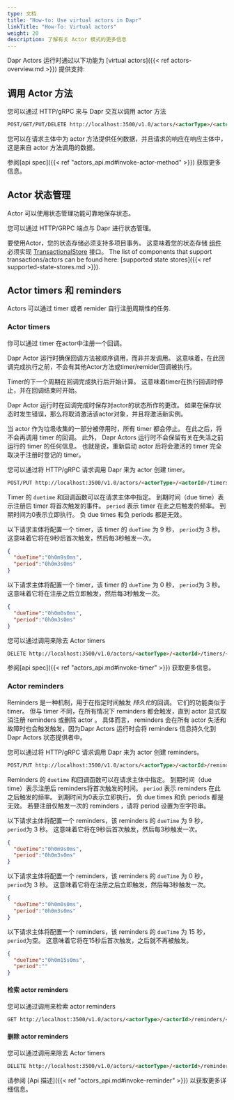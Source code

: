 ```yaml
---
type: 文档
title: "How-to: Use virtual actors in Dapr"
linkTitle: "How-To: Virtual actors"
weight: 20
description: 了解有关 Actor 模式的更多信息
---
```


Dapr Actors 运行时通过以下功能为 [virtual actors]({{< ref actors-overview.md >}}) 提供支持:

## 调用 Actor 方法

您可以通过 HTTP/gRPC 来与 Dapr 交互以调用 actor 方法

```html
POST/GET/PUT/DELETE http://localhost:3500/v1.0/actors/<actorType>/<actorId>/method/<method>
```

您可以在请求主体中为 actor 方法提供任何数据，并且请求的响应在响应主体中，这是来自 actor 方法调用的数据。

参阅[api spec]({{< ref "actors_api.md#invoke-actor-method" >}}) 获取更多信息。

## Actor 状态管理

Actor 可以使用状态管理功能可靠地保存状态。

您可以通过 HTTP/GRPC 端点与 Dapr 进行状态管理。

要使用Actor，您的状态存储必须支持多项目事务。  这意味着您的状态存储 [组件](https://github.com/dapr/components-contrib/tree/master/state) 必须实现 [TransactionalStore](https://github.com/dapr/components-contrib/blob/master/state/transactional_store.go) 接口。  The list of components that support transactions/actors can be found here: [supported state stores]({{< ref supported-state-stores.md >}}).

## Actor timers 和 reminders

Actors 可以通过 timer 或者 remider 自行注册周期性的任务.

### Actor timers

你可以通过 timer 在actor中注册一个回调。

Dapr Actor 运行时确保回调方法被顺序调用，而非并发调用。 这意味着，在此回调完成执行之前，不会有其他Actor方法或timer/remider回调被执行。

Timer的下一个周期在回调完成执行后开始计算。 这意味着timer在执行回调时停止，并在回调结束时开始。

Dapr Actor 运行时在回调完成时保存对actor的状态所作的更改。 如果在保存状态时发生错误，那么将取消激活该actor对象，并且将激活新实例。

当 actor 作为垃圾收集的一部分被停用时，所有 timer 都会停止。 在此之后，将不会再调用 timer 的回调。 此外， Dapr Actors 运行时不会保留有关在失活之前运行的 timer 的任何信息。 也就是说，重新启动 actor 后将会激活的 timer 完全取决于注册时登记的 timer。

您可以通过将 HTTP/gRPC 请求调用 Dapr 来为 actor 创建 timer。

```md
POST/PUT http://localhost:3500/v1.0/actors/<actorType>/<actorId>/timers/<name>
```

Timer 的 `duetime` 和回调函数可以在请求主体中指定。  到期时间（due time）表示注册后 timer 将首次触发的事件。  `period` 表示 timer 在此之后触发的频率。  到期时间为0表示立即执行。  负 due times 和负 periods 都是无效。

以下请求主体将配置一个 timer，该 timer 的 `dueTime` 为 9 秒， `period`为 3 秒。  这意味着它将在9秒后首次触发，然后每3秒触发一次。
```json
{
  "dueTime":"0h0m9s0ms",
  "period":"0h0m3s0ms"
}
```

以下请求主体将配置一个 timer，该 timer 的 `dueTime` 为 0 秒， `period`为 3 秒。  这意味着它将在注册之后立即触发，然后每3秒触发一次。
```json
{
  "dueTime":"0h0m0s0ms",
  "period":"0h0m3s0ms"
}
```

您可以通过调用来除去 Actor timers

```md
DELETE http://localhost:3500/v1.0/actors/<actorType>/<actorId>/timers/<name>
```

参阅[api spec]({{< ref "actors_api.md#invoke-timer" >}}) 获取更多信息。

### Actor reminders

Reminders 是一种机制，用于在指定时间触发 *持久化*的回调。 它们的功能类似于 timer。 但与 timer 不同，在所有情况下 reminders 都会触发，直到 actor 显式取消注册 reminders 或删除 actor 。 具体而言， reminders 会在所有 actor 失活和故障时也会触发触发，因为Dapr Actors 运行时会将 reminders 信息持久化到 Dapr Actors 状态提供者中。

您可以通过将 HTTP/gRPC 请求调用 Dapr 来为 actor 创建 reminders。

```md
POST/PUT http://localhost:3500/v1.0/actors/<actorType>/<actorId>/reminders/<name>
```

Reminders 的 `duetime` 和回调函数可以在请求主体中指定。  到期时间（due time）表示注册后 reminders将首次触发的时间。  `period` 表示 reminders 在此之后触发的频率。  到期时间为0表示立即执行。  负 due times 和负 periods 都是无效。  若要注册仅触发一次的 reminders ，请将 period 设置为空字符串。

以下请求主体将配置一个 reminders，该 reminders 的 `dueTime` 为 9 秒， `period`为 3 秒。  这意味着它将在9秒后首次触发，然后每3秒触发一次。
```json
{
  "dueTime":"0h0m9s0ms",
  "period":"0h0m3s0ms"
}
```

以下请求主体将配置一个 reminders，该 reminders 的 `dueTime` 为 0 秒， `period`为 3 秒。  这意味着它将在注册之后立即触发，然后每3秒触发一次。
```json
{
  "dueTime":"0h0m0s0ms",
  "period":"0h0m3s0ms"
}
```

以下请求主体将配置一个 reminders，该 reminders 的 `dueTime` 为 15 秒， `period`为空。  这意味着它将在15秒后首次触发，之后就不再被触发。
```json
{
  "dueTime":"0h0m15s0ms",
  "period":""
}
```

#### 检索 actor reminders

您可以通过调用来检索 actor reminders

```md
GET http://localhost:3500/v1.0/actors/<actorType>/<actorId>/reminders/<name>
```

#### 删除 actor reminders

您可以通过调用来除去 Actor timers

```md
DELETE http://localhost:3500/v1.0/actors/<actorType>/<actorId>/reminders/<name>
```

请参阅 [Api 描述]({{< ref "actors_api.md#invoke-reminder" >}}) 以获取更多详细信息。
